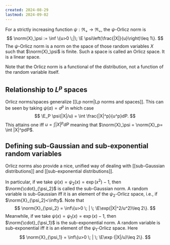 ```yaml
---
created: 2024-08-29
lastmod: 2024-09-02
---
```


For a strictly increasing function $\psi: \Re_+\to\Re_+$, the $\psi$-Orlicz norm is 
$$
\norm{X}_\psi := \inf \{u>0 \;|\; \E \psi\left(\frac{|X|}{u}\right)\leq 1\}.
$$
The $\psi$-Orlicz norm is a norm on the space of those random variables $X$ such that $\norm{X}_\psi$ is finite. Such a space is called an Orlicz space. It is a linear space. 

Note that the Orlicz norm is a functional of the distribution, not a function of the random variable itself. 

## Relationship to $L^p$ spaces 
Orlicz norms/spaces generalize [[Lp norm|Lp norms and spaces]]. This can be seen by taking $\psi(a) = a^p$ in which case 
$$
\E_P \psi(|X|/u) = \int \frac{|X|^p}{u^p}dP.
$$
This attains one iff $u = \int |X|^pdP$ meaning that $\norm{X}_\psi = \norm{X}_p= \int |X|^pdP$. 

## Defining sub-Gaussian and sub-exponential random variables 
Orlicz norms also provide a nice, unified way of dealing with [[sub-Gaussian distributions]] and [[sub-exponential distributions]].  

In particular, if we take $\psi(x) = \psi_2(x) = \exp(x^2)-1$, then $\norm{\cdot}_{\psi_2}$ is called the sub-Gaussian norm. A random variable is sub-Gaussian iff it is an element of the $\psi_2$-Orlicz space, i.e., if $\norm{X}_{\psi_2}<\infty$. Note that 
$$
\norm{X}_{\psi_2} = \inf\{u>0 \; | \; \E\exp(|X|^2/u^2)\leq 2\}.
$$
Meanwhile, if we take $\psi(x) = \psi_1(x) = \exp(x) -1$, then $\norm{\cdot}_{\psi_1}$ is the sub-exponential norm. A random variable is sub-exponential iff it is an element of the $\psi_1$-Orlicz space. Here
$$
\norm{X}_{\psi_1} = \inf\{u>0 \; | \; \E\exp (|X|/u)\leq 2\}.
$$ 
